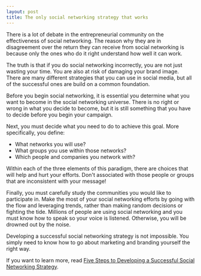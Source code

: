 ```yaml
---
layout: post
title: The only social networking strategy that works
---
```


There is a lot of debate in the entrepreneurial community on the effectiveness of social networking. The reason why they are in disagreement over the return they can receive from social networking is because only the ones who do it right understand how well it can work.

The truth is that if you do social networking incorrectly, you are not just wasting your time. You are also at risk of damaging your brand image. There are many different strategies that you can use in social media, but all of the successful ones are build on a common foundation.

Before you begin social networking, it is essential you determine what you want to become in the social networking universe. There is no right or wrong in what you decide to become, but it is still something that you have to decide before you begin your campaign.

Next, you must decide what you need to do to achieve this goal. More specifically, you define:

- What networks you will use?
- What groups you use within those networks?
- Which people and companies you network with?

Within each of the three elements of this paradigm, there are choices that will help and hurt your efforts. Don't associated with those people or groups that are inconsistent with your message!

Finally, you must carefully study the communities you would like to participate in. Make the most of your social networking efforts by going with the flow and leveraging trends, rather than making random decisions or fighting the tide. Millions of people are using social networking and you must know how to speak so your voice is listened. Otherwise, you will be drowned out by the noise.

Developing a successful social networking strategy is not impossible. You simply need to know how to go about marketing and branding yourself the right way.

If you want to learn more, read <a href="http://www.universitybusiness.com/viewarticle.aspx?articleid=1289">Five Steps to Developing a Successful Social Networking Strategy</a>.
